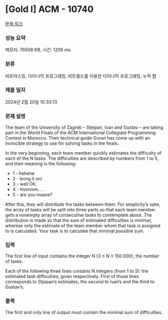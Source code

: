 # [Gold I] ACM - 10740 

[문제 링크](https://www.acmicpc.net/problem/10740) 

### 성능 요약

메모리: 76508 KB, 시간: 1208 ms

### 분류

비트마스킹, 다이나믹 프로그래밍, 비트필드를 이용한 다이나믹 프로그래밍, 누적 합

### 제출 일자

2024년 2월 20일 10:33:13

### 문제 설명

<p>The team of the University of Zagreb – Stjepan, Ivan and Gustav – are taking part in the World Finals of the ACM International Collegiate Programming Contest in Morocco. Their technical guide Goran has come up with an invincible strategy to use for solving tasks in the finals.</p>

<p>In the very beginning, each team member quickly estimates the difficulty of each of the N tasks. The difficulties are described by numbers from 1 to 5, and their meaning is the following:</p>

<ul>
	<li>1 - hehehe</li>
	<li>2 - bring it on!</li>
	<li>3 - well OK.</li>
	<li>4 - hmmmm. . .</li>
	<li>5 - are you insane?</li>
</ul>

<p>After this, they will distribute the tasks between them. For simplicity’s sake, the array of tasks will be split into three parts so that each team member gets a nonempty array of consecutive tasks to contemplate about. The distribution is made so that the sum of estimated difficulties is minimal, whereas only the estimate of the team member whom that task is assigned to is calculated. Your task is to calculate that minimal possible sum.</p>

### 입력 

 <p>The first line of input contains the integer N (3 ≤ N ≤ 150 000), the number of tasks.</p>

<p>Each of the following three lines contains N integers (from 1 to 5): the estimated task difficulties, given respectively. First of those lines corresponds to Stjepan’s estimates, the second to Ivan’s and the third to Gustav’s.</p>

### 출력 

 <p>The first and only line of output must contain the minimal sum of difficulties.</p>

